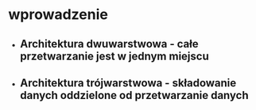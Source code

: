 # wprowadzenie

- ## Architektura dwuwarstwowa - całe przetwarzanie jest w jednym miejscu

- ## Architektura trójwarstwowa - składowanie danych oddzielone od przetwarzanie danych

